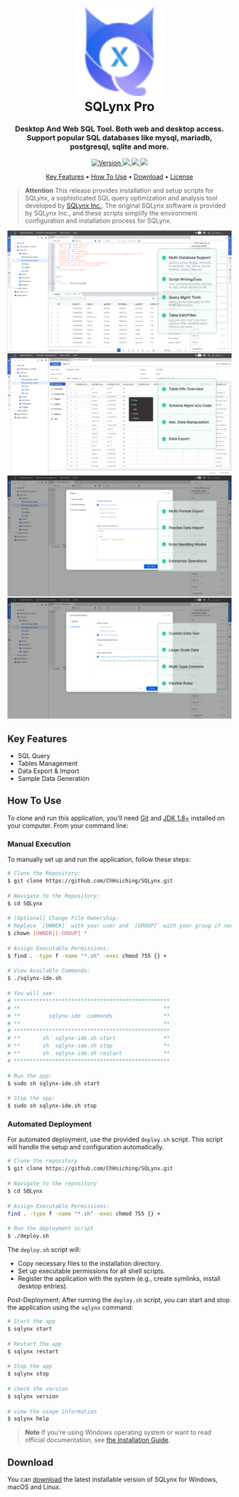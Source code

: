 <h1 align="center">
  <br>
  <a href="https://www.sqlynx.com"><img src="./sqlynx-icon.svg" alt="SQLynx" width="200"></a>
  <br>
  SQLynx Pro
  <br>
</h1>

<h3 align="center">Desktop And Web SQL Tool. Both web and desktop access. Support popular SQL databases like mysql, mariadb, postgresql, sqlite and more. </h3>

<p align="center">
  <!-- <a href="https://badge.fury.io/js/electron-markdownify">
    <img src="https://img.shields.io/github/release/owner/repo.svg"
         alt="Version">
  </a> -->
  <a href="https://badge.fury.io/js/electron-markdownify">
    <img src="https://img.shields.io/badge/version-3.5.0-red"
         alt="Version">
  <a href="https://jdk.java.net/java-se-ri/8-MR6">
    <img src="https://img.shields.io/badge/jdk-8+-blue">
  </a>
  <a href="https://saythanks.io/to/bullredeyes@gmail.com">
      <img src="https://img.shields.io/badge/service@sqlynx.com-%E2%98%BC-1EAEDB.svg">
  </a>
  <a href="https://www.paypal.me/AmitMerchant">
    <img src="https://img.shields.io/badge/docs-80%25-brightgreen">
  </a>
</p>

<p align="center">
  <a href="#key-features">Key Features</a> •
  <a href="#how-to-use">How To Use</a> •
  <a href="#download">Download</a> •
  <a href="#license">License</a>
</p>

> **Attention**
> This release provides installation and setup scripts for SQLynx, a sophisticated SQL query optimization and analysis tool developed by [SQLynx Inc.](https://www.sqlynx.com). The original SQLynx software is provided by SQLynx Inc., and these scripts simplify the environment configuration and installation process for SQLynx.

![screenshot](./images/sql-query-show.png)
![screenshot](./images/table-management-show.png)
![screenshot](./images/data-export-import-show.png)
![screenshot](./images/sample-data-generation-show.png)

## Key Features
- SQL Query
- Tables Management
- Data Export & Import
- Sample Data Generation

## How To Use

To clone and run this application, you'll need [Git](https://git-scm.com) and [JDK 1.8+](https://jdk.java.net/java-se-ri/8-MR6) installed on your computer. From your command line:

### Manual Execution

To manually set up and run the application, follow these steps:

```bash
# Clone the Repository:
$ git clone https://github.com/ChHsiching/SQLynx.git

# Navigate to the Repository:
$ cd SQLynx

# [Optional] Change File Ownership:
# Replace `[OWNER]` with your user and `[GROUP]` with your group if necessary.
$ chown [OWNER][:GROUP] *

# Assign Executable Permissions:
$ find . -type f -name "*.sh" -exec chmod 755 {} +

# View Available Commands:
$ ./sqlynx-ide.sh

# You will see:
# *************************************************
# **                                             **
# **         sqlynx-ide  commands                **
# **                                             **
# *************************************************
# **       sh  sqlynx-ide.sh start               **
# **       sh  sqlynx-ide.sh stop                **
# **       sh  sqlynx-ide.sh restart             **
# *************************************************

# Run the app:
$ sudo sh sqlynx-ide.sh start

# Stop the app:
$ sudo sh sqlynx-ide.sh stop
```

### Automated Deployment

For automated deployment, use the provided `deploy.sh` script. This script will handle the setup and configuration automatically.

```bash
# Clone the repository
$ git clone https://github.com/ChHsiching/SQLynx.git
   
# Navigate to the repository
$ cd SQLynx

# Assign Executable Permissions:
find . -type f -name "*.sh" -exec chmod 755 {} +

# Run the deployment script
$ ./deploy.sh
```
The `deploy.sh` script will:
- Copy necessary files to the installation directory.
- Set up executable permissions for all shell scripts.
- Register the application with the system (e.g., create symlinks, install desktop entries).

Post-Deployment:
After running the `deploy.sh` script, you can start and stop the application using the `sqlynx` command:

```bash
# Start the app
$ sqlynx start

# Restart the app
$ sqlynx restart

# Stop the app
$ sqlynx stop

# check the version
$ sqlynx version

# view the usage information
$ sqlynx help
```

> **Note**
> If you're using Windows operating system or want to read official documentation, see [the Installation Guide](https://www.sqlynx.com/content/document/en_version/SQLynx_installation%20documentation_v3.0.0.pdf).

## Download

You can [download](https://www.sqlynx.com/download/) the latest installable version of SQLynx for Windows, macOS and Linux.